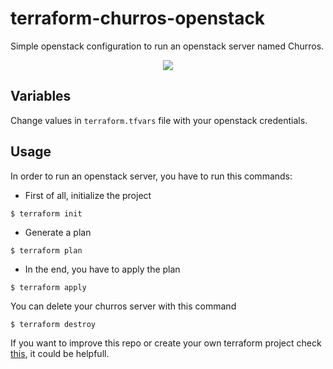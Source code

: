 # terraform-churros-openstack

Simple openstack configuration to run an openstack server named Churros.

<div><p align="center"><img  src="https://images.vexels.com/media/users/3/196119/isolated/preview/3d8c98ffd1310736269ce7c2ce3cb7ff-churros-in-bowl-icon-by-vexels.png" /></div>


## Variables
Change values in `terraform.tfvars` file with your openstack credentials.

## Usage
In order to run an openstack server, you have to run this commands:
* First of all, initialize the project
```
$ terraform init
```

* Generate a plan
```
$ terraform plan
```

* In the end, you have to apply the plan
```
$ terraform apply
```

You can delete your churros server with this command
```
$ terraform destroy
```

If you want to improve this repo or create your own terraform project check [this](https://registry.terraform.io/namespaces/terraform-provider-openstack), it could be helpfull.